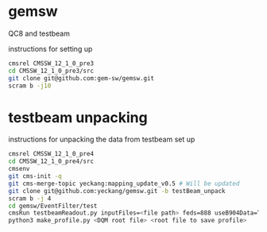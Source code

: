 # gemsw
QC8 and testbeam 

instructions for setting up
```bash
cmsrel CMSSW_12_1_0_pre3
cd CMSSW_12_1_0_pre3/src
git clone git@github.com:gem-sw/gemsw.git
scram b -j10
```

# testbeam unpacking
instructions for unpacking the data from testbeam set up
```bash
cmsrel CMSSW_12_1_0_pre4
cd CMSSW_12_1_0_pre4/src
cmsenv
git cms-init -q
git cms-merge-topic yeckang:mapping_update_v0.5 # Will be updated
git clone git@github.com:yeckang/gemsw.git -b testBeam_unpack
scram b -j 4
cd gemsw/EventFilter/test
cmsRun testbeamReadout.py inputFiles=<file path> feds=888 useB904Data=True skipBadDigis=False dqm=True reconstruct=True 
python3 make_profile.py <DQM root file> <root file to save profile>
```
